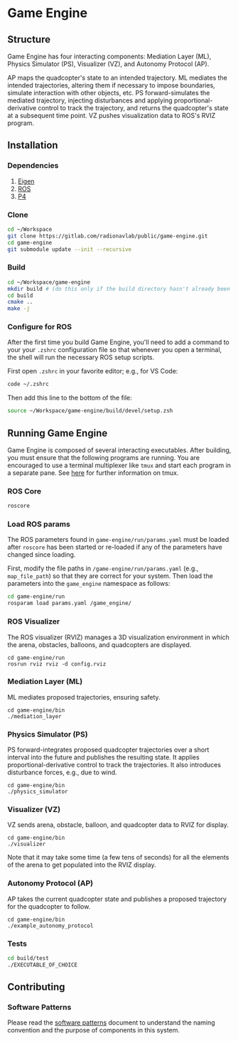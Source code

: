 # Game Engine
## Structure
Game Engine has four interacting components: Mediation Layer (ML),
Physics Simulator (PS), Visualizer (VZ), and Autonomy Protocol (AP). 

AP maps the quadcopter's state to an intended trajectory. ML mediates the
intended trajectories, altering them if necessary to impose boundaries,
simulate interaction with other objects, etc.  PS forward-simulates the
mediated trajectory, injecting disturbances and applying
proportional-derivative control to track the trajectory, and returns the
quadcopter's state at a subsequent time point. VZ pushes visualization data to
ROS's RVIZ program.

## Installation
### Dependencies
1. [Eigen](https://eigen.tuxfamily.org)
2. [ROS](http://www.ros.org)
3. [P4](https://gitlab.com/radionavlab/public/p4)

### Clone
```bash
cd ~/Workspace
git clone https://gitlab.com/radionavlab/public/game-engine.git
cd game-engine
git submodule update --init --recursive
```

### Build
```bash
cd ~/Workspace/game-engine
mkdir build # (do this only if the build directory hasn't already been created)
cd build
cmake ..
make -j
```

### Configure for ROS
After the first time you build Game Engine, you'll need to add a command
to your your `.zshrc` configuration file so that whenever you open a terminal,
the shell will run the necessary ROS setup scripts.

First open `.zshrc` in your favorite editor; e.g., for VS Code:
```bash
code ~/.zshrc
```
Then add this line to the bottom of the file:
```bash
source ~/Workspace/game-engine/build/devel/setup.zsh
```

## Running Game Engine
Game Engine is composed of several interacting executables. After building, you
must ensure that the following programs are running. You are encouraged to use
a terminal multiplexer like `tmux` and start each program in a separate pane. See
[here](tmux/README.md) for further information on tmux.

### ROS Core
```bash
roscore
```

### Load ROS params
The ROS parameters found in `game-engine/run/params.yaml` must be loaded after
`roscore` has been started or re-loaded if any of the parameters have changed
since loading.

First, modify the file paths in `/game-engine/run/params.yaml` (e.g.,
`map_file_path`) so that they are correct for your system.  Then load the
parameters into the `game_engine` namespace as follows:
```bash
cd game-engine/run
rosparam load params.yaml /game_engine/
```

### ROS Visualizer
The ROS visualizer (RVIZ) manages a 3D visualization environment in which the
arena, obstacles, balloons, and quadcopters are displayed.
```
cd game-engine/run
rosrun rviz rviz -d config.rviz
```

### Mediation Layer (ML)
ML mediates proposed trajectories, ensuring safety.
```
cd game-engine/bin
./mediation_layer
```

### Physics Simulator (PS)
PS forward-integrates proposed quadcopter trajectories over
a short interval into the future and publishes the resulting state.  It
applies proportional-derivative control to track the trajectories.  It also
introduces disturbance forces, e.g., due to wind.
```
cd game-engine/bin
./physics_simulator
```

### Visualizer (VZ)
VZ sends arena, obstacle, balloon, and quadcopter data to RVIZ for display.
```
cd game-engine/bin
./visualizer
```
Note that it may take some time (a few tens of seconds) for all the elements of
the arena to get populated into the RVIZ display.

### Autonomy Protocol (AP)
AP takes the current quadcopter state and publishes a proposed trajectory for
the quadcopter to follow.
```
cd game-engine/bin
./example_autonomy_protocol
```

### Tests
```bash
cd build/test
./EXECUTABLE_OF_CHOICE
```

## Contributing
### Software Patterns
Please read the [software patterns](doc/software-patterns.md) document to
understand the naming convention and the purpose of components in this system.

